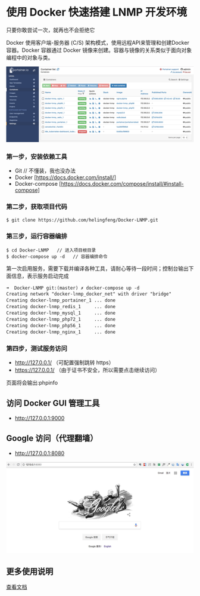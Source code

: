 # 使用 Docker 快速搭建 LNMP 开发环境 

只要你敢尝试一次，就再也不会拒绝它

Docker 使用客户端-服务器 (C/S) 架构模式，使用远程API来管理和创建Docker容器。Docker 容器通过 Docker 镜像来创建。容器与镜像的关系类似于面向对象编程中的对象与类。

![demo-portainer.jpg](demo-portainer.jpg)

### 第一步，安装依赖工具

- Git  // 不懂装，我也没办法
- Docker [https://docs.docker.com/install/]
- Docker-compose [https://docs.docker.com/compose/install/#install-compose]

### 第二步，获取项目代码

```
$ git clone https://github.com/helingfeng/Docker-LNMP.git
```
    
### 第三步，运行容器编排

```
$ cd Docker-LNMP   // 进入项目根目录
$ docker-compose up -d   // 容器编排命令
```

第一次启用服务，需要下载并编译各种工具，请耐心等待一段时间；控制台输出下面信息，表示服务启动完成

```markdown
➜  Docker-LNMP git:(master) ✗ docker-compose up -d
Creating network "docker-lnmp_docker_net" with driver "bridge"
Creating docker-lnmp_portainer_1 ... done
Creating docker-lnmp_redis_1     ... done
Creating docker-lnmp_mysql_1     ... done
Creating docker-lnmp_php72_1     ... done
Creating docker-lnmp_php56_1     ... done
Creating docker-lnmp_nginx_1     ... done
```

### 第四步，测试服务访问

- http://127.0.0.1/ （可配置强制跳转 https）
- https://127.0.0.1/  （由于证书不安全，所以需要点击继续访问）

页面将会输出:phpinfo


## 访问 Docker GUI 管理工具

- http://127.0.0.1:9000

## Google 访问（代理翻墙）

- http://127.0.0.1:8080

![google](google.png)


## 更多使用说明

[查看文档](wiki.md)